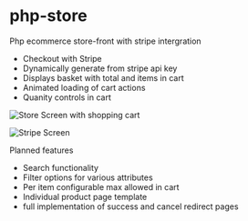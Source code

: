 # php-store

Php ecommerce store-front with stripe intergration 

- Checkout with Stripe 
- Dynamically generate from stripe api key
- Displays basket with total and items in cart
- Animated loading of cart actions
- Quanity controls in cart

![Store Screen with shopping cart](https://i.imgur.com/Let3T2K.jpeg)

![Stripe Screen](https://i.imgur.com/FXxxTIZ.jpg)

Planned features
- Search functionality
- Filter options for various attributes
- Per item configurable max allowed in cart
- Individual product page template
- full implementation of success and cancel redirect pages
